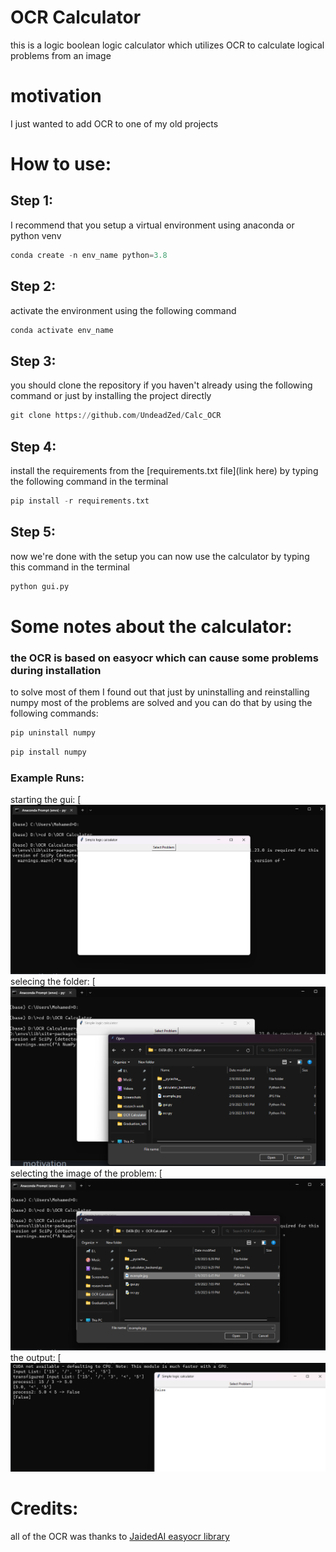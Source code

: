 # OCR Calculator
this is a logic boolean logic calculator which utilizes OCR to calculate logical problems from an image

# motivation

I just wanted to add OCR to one of my old projects

# How to use:

## Step 1: 

I recommend that you setup a virtual environment using anaconda or python venv

```python
conda create -n env_name python=3.8
```

## Step 2:

activate the environment using the following command

```python
conda activate env_name
```

## Step 3:

you should clone the repository if you haven't already using the following command or just by installing the project directly

```python
git clone https://github.com/UndeadZed/Calc_OCR
```

## Step 4:

install the requirements from the [requirements.txt file](link here) by typing the following command in the terminal

```python
pip install -r requirements.txt
```

## Step 5:

now we're done with the setup you can now use the calculator by typing this command in the terminal

```python
python gui.py
```

# Some notes about the calculator:

### the OCR is based on easyocr which can cause some problems during installation
to solve most of them I found out that just by uninstalling and reinstalling numpy most of the problems are solved and you can do that by using the following commands:

```python
pip uninstall numpy
```
```python
pip install numpy
```

### Example Runs:

starting the gui:
[![example gui run](https://github.com/UndeadZed/Calc_OCR/blob/main/Screenshots/step%20(1).png)
selecing the folder:
[![example gui run2](https://github.com/UndeadZed/Calc_OCR/blob/main/Screenshots/step%20(2).png)
selecting the image of the problem:
[![example gui run3](https://github.com/UndeadZed/Calc_OCR/blob/main/Screenshots/step%20(3).png)
the output:
[![example gui run4](https://github.com/UndeadZed/Calc_OCR/blob/main/Screenshots/step%20(4).png)


# Credits:

all of the OCR was thanks to [JaidedAI easyocr library](https://github.com/JaidedAI/EasyOCR)






